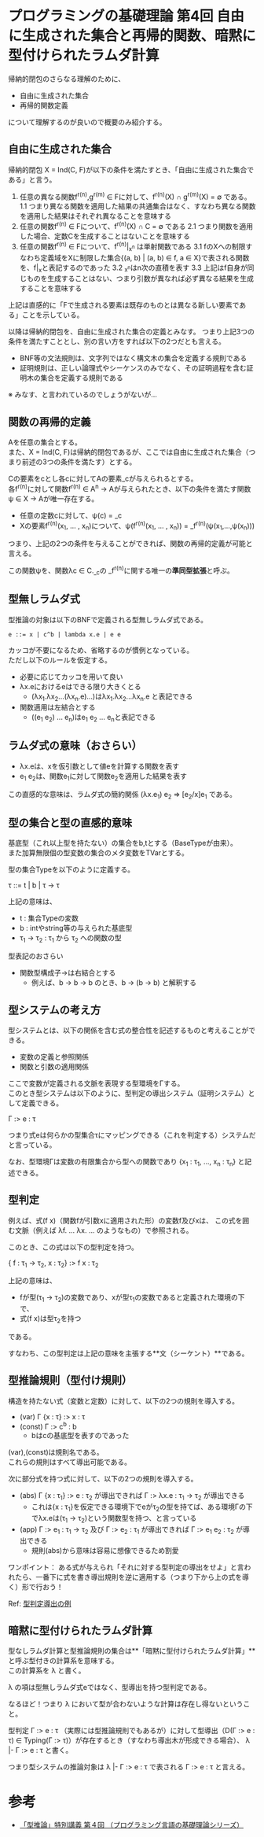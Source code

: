# プログラミングの基礎理論 第4回 自由に生成された集合と再帰的関数、暗黙に型付けられたラムダ計算

帰納的閉包のさらなる理解のために、

* 自由に生成された集合
* 再帰的関数定義

について理解するのが良いので概要のみ紹介する。

## 自由に生成された集合

帰納的閉包 X = Ind(C, F)が以下の条件を満たすとき、「自由に生成された集合である」と言う。

1. 任意の異なる関数f<sup>r(n)</sup>,g<sup>r(m)</sup> &isin; Fに対して、f<sup>r(n)</sup>(X) &cap; g<sup>r(m)</sup>(X) = &empty; である。
  1.1 つまり異なる関数を適用した結果の共通集合はなく、すなわち異なる関数を適用した結果はそれぞれ異なることを意味する
2. 任意の関数f<sup>r(n)</sup> &isin; Fについて、f<sup>r(n)</sup>(X) &cap; C = &empty; である
  2.1 つまり関数を適用した場合、定数Cを生成することはないことを意味する
3. 任意の関数f<sup>r(n)</sup> &isin; Fについて、f<sup>r(n)</sup>|<sub>x<sup>n</sup></sub> は単射関数である
  3.1 fのXへの制限すなわち定義域をXに制限した集合{(a, b) | (a, b) &isin; f, a &isin; X}で表される関数を、f|<sub>x</sub>と表記するのであった
  3.2 <sub>x<sup>n</sup></sub>はn次の直積を表す
  3.3 上記はf自身が同じものを生成することはない、つまり引数が異なれば必ず異なる結果を生成することを意味する

上記は直感的に「Fで生成される要素は既存のものとは異なる新しい要素である」ことを示している。

以降は帰納的閉包を、自由に生成された集合の定義とみなす。
つまり上記3つの条件を満たすこととし、別の言い方をすれば以下の2つだとも言える。

* BNF等の文法規則は、文字列ではなく構文木の集合を定義する規則である
* 証明規則は、正しい論理式やシーケンスのみでなく、その証明過程を含む証明木の集合を定義する規則である

※ みなす、と言われているのでしょうがないが...

## 関数の再帰的定義

Aを任意の集合とする。  
また、X = Ind(C, F)は帰納的閉包であるが、ここでは自由に生成された集合（つまり前述の3つの条件を満たす）とする。

Cの要素をcとし各cに対してAの要素_cが与えられるとする。  
各f<sup>r(n)</sup>に対して関数f<sup>r(n)</sup> &isin; A<sup>n</sup> &rarr; Aが与えられたとき、以下の条件を満たす関数&psi; &isin; X &rarr; Aが唯一存在する。

* 任意の定数cに対して、&psi;(c) = _c
* Xの要素f<sup>r(n)</sup>(x<sub>1</sub>, ... , x<sub>n</sub>)について、&psi;(f<sup>r(n)</sup>(x<sub>1</sub>, ... , x<sub>n</sub>)) = _f<sup>r(n)</sup>(&psi;(x<sub>1</sub>,...,&psi;(x<sub>n</sub>)))

つまり、上記の2つの条件を与えることができれば、関数の再帰的定義が可能と言える。

この関数&psi;を、関数&lambda;c &isin; C.<sub>_c</sub>の _f<sup>r(n)</sup>に関する唯一の**準同型拡張**と呼ぶ。

## 型無しラムダ式

型推論の対象は以下のBNFで定義される型無しラムダ式である。

```
e ::= x | c^b | lambda x.e | e e
```

カッコが不要になるため、省略するのが慣例となっている。  
ただし以下のルールを仮定する。

* 必要に応じてカッコを用いて良い
* &lambda;x.eにおけるeはできる限り大きくとる
  * (&lambda;x<sub>1</sub>.&lambda;x<sub>2</sub>...(&lambda;x<sub>n</sub>.e)...)は&lambda;x<sub>1</sub>.&lambda;x<sub>2</sub>...&lambda;x<sub>n</sub>.e と表記できる
* 関数適用は左結合とする
  * ((e<sub>1</sub> e<sub>2</sub>) ... e<sub>n</sub>)はe<sub>1</sub> e<sub>2</sub> ... e<sub>n</sub>と表記できる

## ラムダ式の意味（おさらい）

* &lambda;x.eは、xを仮引数として値eを計算する関数を表す
* e<sub>1</sub> e<sub>2</sub>は、関数e<sub>1</sub>に対して関数e<sub>2</sub>を適用した結果を表す

この直感的な意味は、ラムダ式の簡約関係 (&lambda;x.e<sub>1</sub>) e<sub>2</sub> &rArr; [e<sub>2</sub>/x]e<sub>1</sub> である。

## 型の集合と型の直感的意味

基底型（これ以上型を持たない）の集合をb,tとする（BaseTypeが由来）。  
また加算無限個の型変数の集合のメタ変数をTVarとする。

型の集合Typeを以下のように定義する。

&tau; ::= t | b | &tau; &rarr; &tau;

上記の意味は、

* t : 集合Typeの変数
* b : intやstring等の与えられた基底型
* &tau;<sub>1</sub> &rarr; &tau;<sub>2</sub> : &tau;<sub>1</sub> から &tau;<sub>2</sub> への関数の型

型表記のおさらい

* 関数型構成子→は右結合とする
  * 例えば、b → b → b のとき、b → (b → b) と解釈する

## 型システムの考え方

型システムとは、以下の関係を含む式の整合性を記述するものと考えることができる。

* 変数の定義と参照関係
* 関数と引数の適用関係

ここで変数が定義される文脈を表現する型環境を&Gamma;する。  
このとき型システムは以下のように、型判定の導出システム（証明システム）として定義できる。

&Gamma; :> e : &tau;

つまり式eは何らかの型集合&tau;にマッピングできる（これを判定する）システムだと言っている。

なお、型環境&Gamma;は変数の有限集合から型への関数であり {x<sub>1</sub> : &tau;<sub>1</sub>, ..., x<sub>n</sub> : &tau;<sub>n</sub>} と記述できる。

## 型判定

例えば、式(f x)（関数fが引数xに適用された形）の変数f及びxは、
この式を囲む文脈（例えば &lambda;f. ... &lambda;x. ... のようなもの）で参照される。

このとき、この式は以下の型判定を持つ。

{ f : &tau;<sub>1</sub> &rarr; &tau;<sub>2</sub>, x : &tau;<sub>2</sub>} :> f x : &tau;<sub>2</sub>

上記の意味は、

* fが型(&tau;<sub>1</sub> &rarr; &tau;<sub>2</sub>)の変数であり、xが型&tau;<sub>1</sub>の変数であると定義された環境の下で、
* 式(f x)は型&tau;<sub>2</sub>を持つ

である。

すなわち、この型判定は上記の意味を主張する**文（シーケント）**である。

## 型推論規則（型付け規則）

構造を持たない式（変数と定数）に対して、以下の2つの規則を導入する。

* (var) &Gamma; {x : &tau;} :> x : &tau;
* (const) &Gamma; :> c<sup>b</sup> : b
  * bはcの基底型を表すのであった

(var),(const)は規則名である。  
これらの規則はすべて導出可能である。

次に部分式を持つ式に対して、以下の2つの規則を導入する。

* (abs) &Gamma; {x : &tau;<sub>1</sub>} :> e : &tau;<sub>2</sub> が導出できれば &Gamma; :> &lambda;x.e : &tau;<sub>1</sub> &rarr; &tau;<sub>2</sub> が導出できる
  * これは{x : &tau;<sub>1</sub>}を仮定できる環境下でeが&tau;<sub>2</sub>の型を持てば、ある環境&Gamma;の下で&lambda;x.eは(&tau;<sub>1</sub> &rarr; &tau;<sub>2</sub>)という関数型を持つ、と言っている
* (app) &Gamma; :>  e<sub>1</sub> : &tau;<sub>1</sub> &rarr; &tau;<sub>2</sub> 及び &Gamma; :>  e<sub>2</sub> : &tau;<sub>1</sub> が導出できれば &Gamma; :> e<sub>1</sub> e<sub>2</sub> : &tau;<sub>2</sub> が導出できる
  * 規則(abs)から意味は容易に想像できるため割愛

ワンポイント： ある式が与えられ「それに対する型判定の導出をせよ」と言われたら、一番下に式を書き導出規則を逆に適用する（つまり下から上の式を導く）形で行おう！

Ref: [型判定導出の例](https://youtu.be/ZP8u0QZ6514?t=2435)

## 暗黙に型付けられたラムダ計算

型なしラムダ計算と型推論規則の集合は**「暗黙に型付けられたラムダ計算」**と呼ぶ型付きの計算系を意味する。  
この計算系を &lambda; と書く。

&lambda; の項は型無しラムダ式eではなく、型導出を持つ型判定である。

なるほど！つまり &lambda; において型が合わないような計算は存在し得ないということ。

型判定 &Gamma; :> e : &tau; （実際には型推論規則でもあるが）に対して型導出（D(&Gamma; :> e : &tau;) &isin; Typing(&Gamma; :> &tau;)）が存在するとき（すなわち導出木が形成できる場合）、 &lambda; |- &Gamma; :> e : &tau; と書く。

つまり型システムの推論対象は &lambda; |- &Gamma; :> e : &tau; で表される &Gamma; :> e : &tau; と言える。

# 参考

* [「型推論」特別講義 第４回 （プログラミング言語の基礎理論シリーズ）](https://youtu.be/ZP8u0QZ6514)
